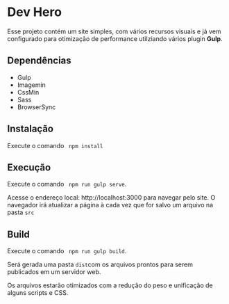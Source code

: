 # Dev Hero

Esse projeto contém um site simples, com vários recursos visuais e já vem configurado para otimização de performance utilziando vários plugin **Gulp**.

## Dependências
* Gulp 
* Imagemin
* CssMin
* Sass
* BrowserSync

## Instalação
Execute o comando ``` npm install```

## Execução
Execute o comando ``` npm run gulp serve```.

Acesse o endereço local: http://localhost:3000 para navegar pelo site. O navegador irá atualizar a página à cada vez que for salvo um arquivo na pasta ``` src ```

## Build

Execute o comando ``` npm run gulp build```.

Será gerada uma pasta  ``` dist ```com os arquivos prontos para serem publicados em um servidor web.

Os arquivos estarão otimizados com a redução do peso e unificação de alguns scripts e CSS.